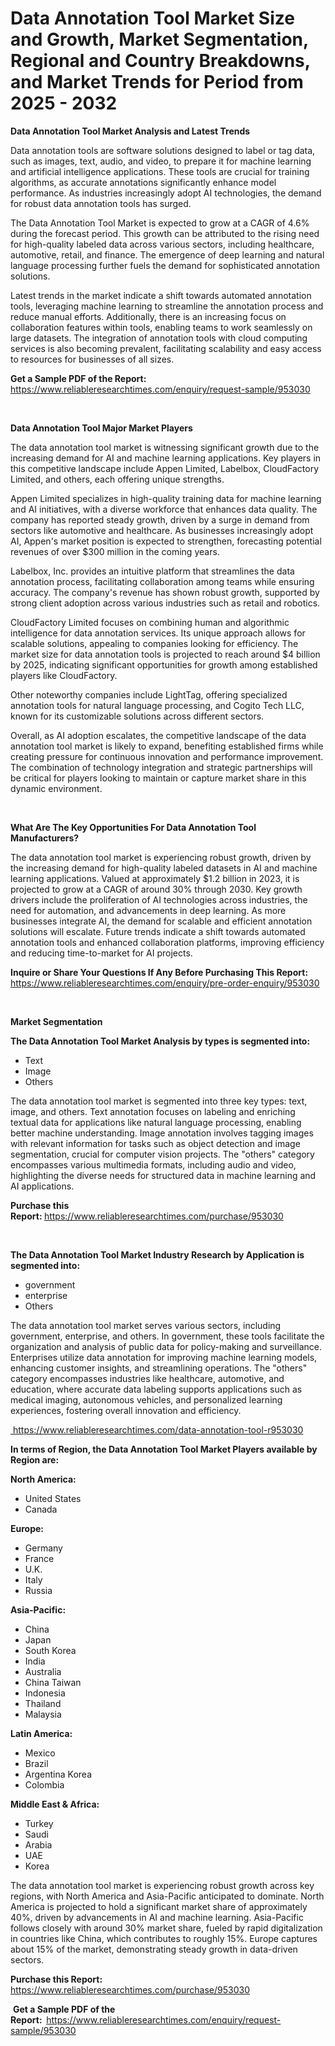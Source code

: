 <p><h1>Data Annotation Tool Market Size and Growth, Market Segmentation, Regional and Country Breakdowns, and Market Trends for Period from 2025 -  2032</h1></p><p><strong>Data Annotation Tool Market Analysis and Latest Trends</strong></p>
<p><p>Data annotation tools are software solutions designed to label or tag data, such as images, text, audio, and video, to prepare it for machine learning and artificial intelligence applications. These tools are crucial for training algorithms, as accurate annotations significantly enhance model performance. As industries increasingly adopt AI technologies, the demand for robust data annotation tools has surged.</p><p>The Data Annotation Tool Market is expected to grow at a CAGR of 4.6% during the forecast period. This growth can be attributed to the rising need for high-quality labeled data across various sectors, including healthcare, automotive, retail, and finance. The emergence of deep learning and natural language processing further fuels the demand for sophisticated annotation solutions.</p><p>Latest trends in the market indicate a shift towards automated annotation tools, leveraging machine learning to streamline the annotation process and reduce manual efforts. Additionally, there is an increasing focus on collaboration features within tools, enabling teams to work seamlessly on large datasets. The integration of annotation tools with cloud computing services is also becoming prevalent, facilitating scalability and easy access to resources for businesses of all sizes.</p></p>
<p><strong>Get a Sample PDF of the Report:&nbsp;</strong> <a href="https://www.reliableresearchtimes.com/enquiry/request-sample/953030?utm_campaign=3202&utm_medium=2&utm_source=Github&utm_content=ia&utm_term=17042025&utm_id=data-annotation-tool">https://www.reliableresearchtimes.com/enquiry/request-sample/953030</a></p>
<p>&nbsp;</p>
<p><strong>Data Annotation Tool Major Market Players</strong></p>
<p><p>The data annotation tool market is witnessing significant growth due to the increasing demand for AI and machine learning applications. Key players in this competitive landscape include Appen Limited, Labelbox, CloudFactory Limited, and others, each offering unique strengths.</p><p>Appen Limited specializes in high-quality training data for machine learning and AI initiatives, with a diverse workforce that enhances data quality. The company has reported steady growth, driven by a surge in demand from sectors like automotive and healthcare. As businesses increasingly adopt AI, Appen's market position is expected to strengthen, forecasting potential revenues of over $300 million in the coming years.</p><p>Labelbox, Inc. provides an intuitive platform that streamlines the data annotation process, facilitating collaboration among teams while ensuring accuracy. The company's revenue has shown robust growth, supported by strong client adoption across various industries such as retail and robotics.</p><p>CloudFactory Limited focuses on combining human and algorithmic intelligence for data annotation services. Its unique approach allows for scalable solutions, appealing to companies looking for efficiency. The market size for data annotation tools is projected to reach around $4 billion by 2025, indicating significant opportunities for growth among established players like CloudFactory.</p><p>Other noteworthy companies include LightTag, offering specialized annotation tools for natural language processing, and Cogito Tech LLC, known for its customizable solutions across different sectors.</p><p>Overall, as AI adoption escalates, the competitive landscape of the data annotation tool market is likely to expand, benefiting established firms while creating pressure for continuous innovation and performance improvement. The combination of technology integration and strategic partnerships will be critical for players looking to maintain or capture market share in this dynamic environment.</p></p>
<p>&nbsp;</p>
<p><strong>What Are The Key Opportunities For Data Annotation Tool Manufacturers?</strong></p>
<p><p>The data annotation tool market is experiencing robust growth, driven by the increasing demand for high-quality labeled datasets in AI and machine learning applications. Valued at approximately $1.2 billion in 2023, it is projected to grow at a CAGR of around 30% through 2030. Key growth drivers include the proliferation of AI technologies across industries, the need for automation, and advancements in deep learning. As more businesses integrate AI, the demand for scalable and efficient annotation solutions will escalate. Future trends indicate a shift towards automated annotation tools and enhanced collaboration platforms, improving efficiency and reducing time-to-market for AI projects.</p></p>
<p><strong>Inquire or Share Your Questions If Any Before Purchasing This Report:</strong> <a href="https://www.reliableresearchtimes.com/enquiry/pre-order-enquiry/953030?utm_campaign=3202&utm_medium=2&utm_source=Github&utm_content=ia&utm_term=17042025&utm_id=data-annotation-tool">https://www.reliableresearchtimes.com/enquiry/pre-order-enquiry/953030</a></p>
<p>&nbsp;</p>
<p><strong>Market Segmentation</strong></p>
<p><strong>The Data Annotation Tool Market Analysis by types is segmented into:</strong></p>
<p><ul><li>Text</li><li>Image</li><li>Others</li></ul></p>
<p><p>The data annotation tool market is segmented into three key types: text, image, and others. Text annotation focuses on labeling and enriching textual data for applications like natural language processing, enabling better machine understanding. Image annotation involves tagging images with relevant information for tasks such as object detection and image segmentation, crucial for computer vision projects. The "others" category encompasses various multimedia formats, including audio and video, highlighting the diverse needs for structured data in machine learning and AI applications.</p></p>
<p><strong>Purchase this Report:&nbsp;</strong><a href="https://www.reliableresearchtimes.com/purchase/953030?utm_campaign=3202&utm_medium=2&utm_source=Github&utm_content=ia&utm_term=17042025&utm_id=data-annotation-tool">https://www.reliableresearchtimes.com/purchase/953030</a></p>
<p>&nbsp;</p>
<p><strong>The Data Annotation Tool Market Industry Research by Application is segmented into:</strong></p>
<p><ul><li>government</li><li>enterprise</li><li>Others</li></ul></p>
<p><p>The data annotation tool market serves various sectors, including government, enterprise, and others. In government, these tools facilitate the organization and analysis of public data for policy-making and surveillance. Enterprises utilize data annotation for improving machine learning models, enhancing customer insights, and streamlining operations. The "others" category encompasses industries like healthcare, automotive, and education, where accurate data labeling supports applications such as medical imaging, autonomous vehicles, and personalized learning experiences, fostering overall innovation and efficiency.</p></p>
<p><a href="https://www.reliableresearchtimes.com/data-annotation-tool-r953030?utm_campaign=3202&utm_medium=2&utm_source=Github&utm_content=ia&utm_term=17042025&utm_id=data-annotation-tool">&nbsp;https://www.reliableresearchtimes.com/data-annotation-tool-r953030</a></p>
<p><strong>In terms of Region, the Data Annotation Tool Market Players available by Region are:</strong></p>
<p>
    <p> <strong> North America: </strong>
        <ul>
            <li>United States</li>
            <li>Canada</li>
        </ul>
        </p> 
    <p> <strong> Europe: </strong>
        <ul>
            <li>Germany</li>
            <li>France</li>
            <li>U.K.</li>
            <li>Italy</li>
            <li>Russia</li>
        </ul>
        </p> 
    <p> <strong> Asia-Pacific: </strong>
        <ul>
            <li>China</li>
            <li>Japan</li>
            <li>South Korea</li>
            <li>India</li>
            <li>Australia</li>
            <li>China Taiwan</li>
            <li>Indonesia</li>
            <li>Thailand</li>
            <li>Malaysia</li>
        </ul>
        </p> 
    <p> <strong> Latin America: </strong>
        <ul>
            <li>Mexico</li>
            <li>Brazil</li>
            <li>Argentina Korea</li>
            <li>Colombia</li>
        </ul>
        </p> 
    <p> <strong> Middle East & Africa: </strong>
        <ul>
            <li>Turkey</li>
            <li>Saudi</li>
            <li>Arabia</li>
            <li>UAE</li>
            <li>Korea</li>
        </ul>
    </p>
    </p>
<p><p>The data annotation tool market is experiencing robust growth across key regions, with North America and Asia-Pacific anticipated to dominate. North America is projected to hold a significant market share of approximately 40%, driven by advancements in AI and machine learning. Asia-Pacific follows closely with around 30% market share, fueled by rapid digitalization in countries like China, which contributes to roughly 15%. Europe captures about 15% of the market, demonstrating steady growth in data-driven sectors.</p></p>
<p><strong>Purchase this Report: </strong><a href="https://www.reliableresearchtimes.com/purchase/953030?utm_campaign=3202&utm_medium=2&utm_source=Github&utm_content=ia&utm_term=17042025&utm_id=data-annotation-tool">https://www.reliableresearchtimes.com/purchase/953030</a></p>
<p>&nbsp;<strong>Get a Sample PDF of the Report:&nbsp;&nbsp;</strong><a href="https://www.reliableresearchtimes.com/enquiry/request-sample/953030?utm_campaign=3202&utm_medium=2&utm_source=Github&utm_content=ia&utm_term=17042025&utm_id=data-annotation-tool">https://www.reliableresearchtimes.com/enquiry/request-sample/953030</a></p>
<p><strong></strong></p>
<p><p></p><p></p><p></p></p>